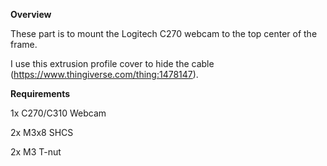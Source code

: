 <b>Overview</b>

These part is to mount the Logitech C270 webcam to the top center of the frame.

I use this extrusion profile cover to hide the cable (https://www.thingiverse.com/thing:1478147).

<b>Requirements</b>

1x C270/C310 Webcam

2x M3x8 SHCS

2x M3 T-nut
